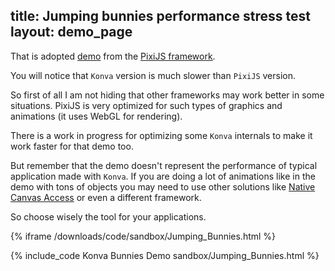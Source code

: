 title: Jumping bunnies performance stress test
layout: demo_page
---

That is adopted [demo](https://www.goodboydigital.com/pixijs/bunnymark/) from the [PixiJS framework](https://www.pixijs.com/).

You will notice that `Konva` version is much slower than `PixiJS` version.

So first of all I am not hiding that other frameworks may work better in some situations. PixiJS is very optimized for such types of graphics and animations (it uses WebGL for rendering).

There is a work in progress for optimizing some `Konva` internals to make it work faster for that demo too.

But remember that the demo doesn't represent the performance of typical application made with `Konva`. If you are doing a lot of animations like in the demo with tons of objects you may need to use other solutions like [Native Canvas Access](/docs/sandbox/Native_Context_Access.html) or even a different framework.

So choose wisely the tool for your applications.

{% iframe /downloads/code/sandbox/Jumping_Bunnies.html %}

{% include_code Konva Bunnies Demo sandbox/Jumping_Bunnies.html %}
